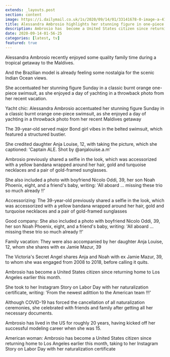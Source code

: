 ```yaml
---
extends: _layouts.post
section: content
image: https://i.dailymail.co.uk/1s/2020/09/14/01/33141678-0-image-a-41_1600042982447.jpg 
title: Alessandra Ambrosio highlights her stunning figure in one-piece while yachting in Maldives throwback 
description: Ambrosio has  become a United States citizen since returning home to Los Angeles earlier this month, taking to her Instagram Story on Labor Day with her naturalization certificate. 
date: 2020-09-14-01-56-25 
categories: [latest, tv] 
featured: true 
--- 
```

Alessandra Ambrosio recently enjoyed some quality family time during a tropical getaway to the Maldives. 

And the Brazilian model is already feeling some nostalgia for the scenic Indian Ocean views.

She accentuated her stunning figure Sunday in a classic burnt orange one-piece swimsuit, as she enjoyed a day of yachting in a throwback photo from her recent vacation.

Yacht chic: Alessandra Ambrosio accentuated her stunning figure Sunday in a classic burnt orange one-piece swimsuit, as she enjoyed a day of yachting in a throwback photo from her recent Maldives getaway

The 39-year-old served major Bond girl vibes in the belted swimsuit, which featured a structured bustier. 

She credited daughter Anja Louise, 12, with taking the picture, which she captioned: 'Captain ALE. Shot by @anjalouise.a.m' 

Ambrosio previously shared a selfie in the look, which was accessorized with a yellow bandana wrapped around her hair, gold and turquoise necklaces and a pair of gold-framed sunglasses.

She also included a photo with boyfriend Nicolo Oddi, 39, her son Noah Phoenix, eight, and a friend's baby, writing: 'All aboard ... missing these trio so much already ‼️' 

Accessorizing: The 39-year-old previously shared a selfie in the look, which was accessorized with a yellow bandana wrapped around her hair, gold and turquoise necklaces and a pair of gold-framed sunglasses

Good company: She also included a photo with boyfriend Nicolo Oddi, 39, her son Noah Phoenix, eight, and a friend's baby, writing: 'All aboard ... missing these trio so much already ‼️'

Family vacation: They were also accompanied by her daughter Anja Louise, 12, whom she shares with ex Jamie Mazur, 39

The Victoria's Secret Angel shares Anja and Noah with ex Jamie Mazur, 39, to whom she was engaged from 2008 to 2018, before calling it quits.

Ambrosio has become a United States citizen since returning home to Los Angeles earlier this month.

She took to her Instagram Story on Labor Day with her naturalization certificate, writing: 'From the newest adittion to the American team !!!'  

Although COVID-19 has forced the cancellation of all naturalization ceremonies, she celebrated with friends and family after getting all her necessary documents. 

Ambrosio has lived in the US for roughly 20 years, having kicked off her successful modeling career when she was 15. 

American woman: Ambrosio has become a United States citizen since returning home to Los Angeles earlier this month, taking to her Instagram Story on Labor Day with her naturalization certificate

